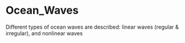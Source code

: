 # Ocean_Waves
Different types of ocean waves are described: linear waves (regular &amp; irregular), and nonlinear waves
